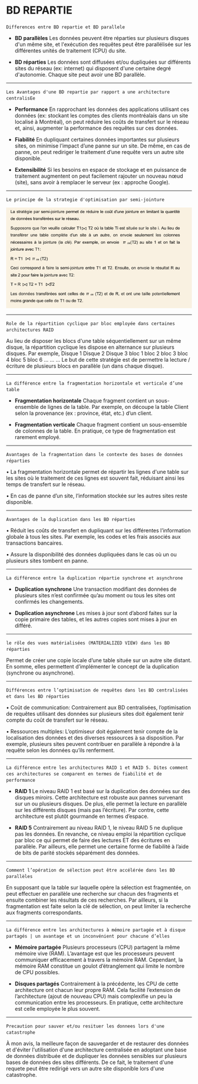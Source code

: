 # BD REPARTIE

`Differences entre BD repartie et BD parallele`

- **BD parallèles**
Les données peuvent être réparties sur plusieurs disques d'un même site, et l'exécution des requêtes peut être parallélisée sur les différentes unités de traitement (CPU) du site.
 
- **BD réparties**
Les données sont diffusées et/ou dupliquées sur différents sites du réseau (ex: internet) qui disposent d'une certaine degré d'autonomie. Chaque site peut avoir une BD parallèle.

---

`Les Avantages d'une BD repartie par rapport a une architecture centralisEe`

- **Performance** 
En rapprochant les données des applications utilisant ces données (ex: stockant les comptes des clients montréalais dans un site localisé à Montréal), on peut réduire les coûts de transfert sur le réseau et, ainsi, augmenter la performance des requêtes sur ces données. 

- **Fiabilité**
En dupliquant certaines données importantes sur plusieurs sites, on minimise l’impact d’une panne sur un site. De même, en cas de panne, on peut rediriger le traitement d’une requête vers un autre site disponible. 

- **Extensibilité**
Si les besoins en espace de stockage et en puissance de traitement augmentent on peut facilement rajouter un nouveau nœud (site), sans avoir à remplacer le serveur (ex : approche Google).

---

`Le principe de la strategie d'optimisation par semi-jointure`

![project exemple](./assets/semi-jointure.png)

---

`Role de la répartition cyclique par bloc employée dans certaines architectures RAID`

Au lieu de disposer les blocs d'une table séquentiellement sur un même disque, la répartition
cyclique les dispose en alternance sur plusieurs disques. Par exemple,
Disque 1 Disque 2 Disque 3
bloc 1 bloc 2 bloc 3
bloc 4 bloc 5 bloc 6
... ... ...
Le but de cette stratégie est de permettre la lecture / écriture de plusieurs blocs en parallèle
(un dans chaque disque).

---

`La différence entre la fragmentation horizontale et verticale d’une table`

- **Fragmentation horizontale**
Chaque fragment contient un sous-ensemble de lignes de la table. Par exemple, on découpe la table Client selon la provenance (ex : province, état, etc.) d’un client.

- **Fragmentation verticale**
Chaque fragment contient un sous-ensemble de colonnes de la table. En pratique, ce type de fragmentation est rarement employé.

---

`Avantages de la fragmentation dans le contexte des bases de données réparties`

• La fragmentation horizontale permet de répartir les lignes d'une table sur les sites où le traitement de ces lignes est souvent fait, réduisant ainsi les temps de transfert sur le réseau.

• En cas de panne d’un site, l’information stockée sur les autres sites reste disponible.

---

`Avantages de la duplication dans les BD réparties`

• Réduit les coûts de transfert en dupliquant sur les différentes l’information globale à tous les sites. Par exemple, les codes et les frais associés aux transactions bancaires.

• Assure la disponibilité des données dupliquées dans le cas où un ou plusieurs sites tombent en panne.

---

`La différence entre la duplication répartie synchrone et asynchrone`

- **Duplication synchrone**
Une transaction modifiant des données de plusieurs sites n’est confirmée qu’au moment ou tous les sites ont confirmés les changements.

- **Duplication asynchrone**
Les mises à jour sont d’abord faites sur la copie primaire des tables, et les autres copies sont mises à jour en différé.

---

`le rôle des vues matérialisées (MATERIALIZED VIEW) dans les BD réparties`

Permet de créer une copie locale d’une table située sur un autre site distant. En somme, elles permettent d’implémenter le concept de la duplication (synchrone ou asynchrone).

---

`Différences entre l’optimisation de requêtes dans les BD centralisées et dans les BD réparties`

• Coût de communication: Contrairement aux BD centralisées, l’optimisation de requêtes utilisant des données sur plusieurs sites doit également tenir compte du coût de transfert
sur le réseau.

• Ressources multiples: L’optimiseur doit également tenir compte de la localisation des données et des diverses ressources à sa disposition. Par exemple, plusieurs sites peuvent contribuer en parallèle à répondre à la requête selon les données qu’ils
renferment.

---

`La différence entre les architectures RAID 1 et RAID 5. Dites comment ces architectures se comparent en termes de fiabilité et de performance`

- **RAID 1**
Le niveau RAID 1 est basé sur la duplication des données sur des disques miroirs. Cette architecture est robuste aux pannes survenant sur un ou plusieurs disques. De plus, elle permet la lecture en parallèle sur les différents disques (mais pas l’écriture). Par contre, cette architecture est plutôt gourmande en termes d’espace.

- **RAID 5**
Contrairement au niveau RAID 1, le niveau RAID 5 ne duplique pas les données. En revanche, ce niveau emploi la répartition cyclique par bloc ce qui permet de faire des lectures ET des écritures en parallèle. Par ailleurs, elle permet une certaine forme de fiabilité à l’aide de bits de parité stockés séparément des données.

---

`Comment l’opération de sélection peut être accélérée dans les BD parallèles`

En supposant que la table sur laquelle opère la sélection est fragmentée, on peut effectuer en parallèle une recherche sur chacun des fragments et ensuite combiner les résultats de ces recherches. Par ailleurs, si la fragmentation est faite selon la clé de sélection, on peut limiter la recherche aux fragments correspondants.

---

`La différence entre les architectures à mémoire partagée et à disque partagés | un avantage et un inconvénient pour chacune d’elles`

- **Mémoire partagée**
Plusieurs processeurs (CPU) partagent la même mémoire vive (RAM). L’avantage est que les processeurs peuvent communiquer efficacement à travers la mémoire RAM. Cependant, la mémoire RAM constitue un goulot d’étranglement qui limite le nombre de CPU possibles.

- **Disques partagés**
Contrairement à la précédente, les CPU de cette architecture ont chacun leur propre RAM. Cela facilité l’extension de l’architecture (ajout de nouveau CPU) mais complexifie un peu la communication entre les processeurs. En pratique, cette architecture est celle employée le plus souvent.

---

`Precaution pour sauver et/ou resituer les donnees lors d'une catastrophe`

À mon avis, la meilleure façon de sauvegarder et de restaurer des données et d'éviter l'utilisation d'une architecture centralisée en adoptant une base de données distribuée et de dupliquer les données sensibles sur plusieurs bases de données des sites différents. De ce fait, le traitement d'une requete peut être redirigé vers un autre site disponible lors d'une catastrophe.